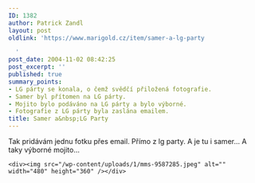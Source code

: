 ```yaml
---
ID: 1382
author: Patrick Zandl
layout: post
oldlink: 'https://www.marigold.cz/item/samer-a-lg-party

  '
post_date: 2004-11-02 08:42:25
post_excerpt: ''
published: true
summary_points:
- LG párty se konala, o čemž svědčí přiložená fotografie.
- Samer byl přítomen na LG párty.
- Mojito bylo podáváno na LG párty a bylo výborné.
- Fotografie z LG párty byla zaslána emailem.
title: Samer a&nbsp;LG Party
---
```


<p>
Tak pridávám jednu fotku přes email. Přímo z lg party. A je tu i samer... A taky výborné mojito...</p>

	<div><img src="/wp-content/uploads/1/mms-9587285.jpeg" alt="" width="480" height="360" /></div>